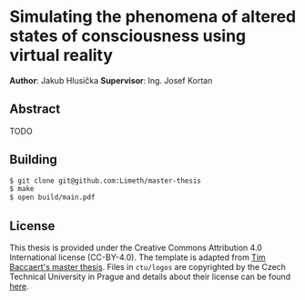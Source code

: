 # Simulating the phenomena of altered states of consciousness using virtual reality

**Author**: Jakub Hlusička
**Supervisor**: Ing. Josef Kortan

## Abstract

TODO

## Building

```sh
$ git clone git@github.com:Limeth/master-thesis
$ make
$ open build/main.pdf
```

## License

This thesis is provided under the Creative Commons Attribution 4.0 International license
(CC-BY-4.0).
The template is adapted from [Tim Baccaert's master thesis](https://github.com/timplication/master-thesis).
Files in `ctu/logos` are copyrighted by the Czech Technical University in Prague and details about their license can be found [here](https://cvut.cz).
